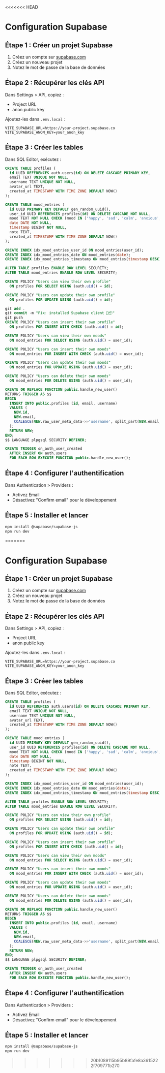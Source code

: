<<<<<<< HEAD
# Configuration Supabase

## Étape 1 : Créer un projet Supabase

1. Créez un compte sur [supabase.com](https://supabase.com)
2. Créez un nouveau projet
3. Notez le mot de passe de la base de données

## Étape 2 : Récupérer les clés API

Dans Settings > API, copiez :
- Project URL
- anon public key

Ajoutez-les dans `.env.local` :

```env
VITE_SUPABASE_URL=https://your-project.supabase.co
VITE_SUPABASE_ANON_KEY=your_anon_key
```

## Étape 3 : Créer les tables

Dans SQL Editor, exécutez :

```sql
CREATE TABLE profiles (
  id UUID REFERENCES auth.users(id) ON DELETE CASCADE PRIMARY KEY,
  email TEXT UNIQUE NOT NULL,
  username TEXT UNIQUE NOT NULL,
  avatar_url TEXT,
  created_at TIMESTAMP WITH TIME ZONE DEFAULT NOW()
);

CREATE TABLE mood_entries (
  id UUID PRIMARY KEY DEFAULT gen_random_uuid(),
  user_id UUID REFERENCES profiles(id) ON DELETE CASCADE NOT NULL,
  mood TEXT NOT NULL CHECK (mood IN ('happy', 'sad', 'calm', 'anxious', 'excited', 'tired')),
  date DATE NOT NULL,
  timestamp BIGINT NOT NULL,
  note TEXT,
  created_at TIMESTAMP WITH TIME ZONE DEFAULT NOW()
);

CREATE INDEX idx_mood_entries_user_id ON mood_entries(user_id);
CREATE INDEX idx_mood_entries_date ON mood_entries(date);
CREATE INDEX idx_mood_entries_timestamp ON mood_entries(timestamp DESC);

ALTER TABLE profiles ENABLE ROW LEVEL SECURITY;
ALTER TABLE mood_entries ENABLE ROW LEVEL SECURITY;

CREATE POLICY "Users can view their own profile"
  ON profiles FOR SELECT USING (auth.uid() = id);

CREATE POLICY "Users can update their own profile"
  ON profiles FOR UPDATE USING (auth.uid() = id);

git add .
git commit -m "Fix: installed Supabase client 🐰📦"
git push
CREATE POLICY "Users can insert their own profile"
  ON profiles FOR INSERT WITH CHECK (auth.uid() = id);

CREATE POLICY "Users can view their own moods"
  ON mood_entries FOR SELECT USING (auth.uid() = user_id);

CREATE POLICY "Users can insert their own moods"
  ON mood_entries FOR INSERT WITH CHECK (auth.uid() = user_id);

CREATE POLICY "Users can update their own moods"
  ON mood_entries FOR UPDATE USING (auth.uid() = user_id);

CREATE POLICY "Users can delete their own moods"
  ON mood_entries FOR DELETE USING (auth.uid() = user_id);

CREATE OR REPLACE FUNCTION public.handle_new_user()
RETURNS TRIGGER AS $$
BEGIN
  INSERT INTO public.profiles (id, email, username)
  VALUES (
    NEW.id,
    NEW.email,
    COALESCE(NEW.raw_user_meta_data->>'username', split_part(NEW.email, '@', 1))
  );
  RETURN NEW;
END;
$$ LANGUAGE plpgsql SECURITY DEFINER;

CREATE TRIGGER on_auth_user_created
  AFTER INSERT ON auth.users
  FOR EACH ROW EXECUTE FUNCTION public.handle_new_user();
```

## Étape 4 : Configurer l'authentification

Dans Authentication > Providers :
- Activez Email
- Désactivez "Confirm email" pour le développement

## Étape 5 : Installer et lancer

```bash
npm install @supabase/supabase-js
npm run dev
```
=======
# Configuration Supabase

## Étape 1 : Créer un projet Supabase

1. Créez un compte sur [supabase.com](https://supabase.com)
2. Créez un nouveau projet
3. Notez le mot de passe de la base de données

## Étape 2 : Récupérer les clés API

Dans Settings > API, copiez :
- Project URL
- anon public key

Ajoutez-les dans `.env.local` :

```env
VITE_SUPABASE_URL=https://your-project.supabase.co
VITE_SUPABASE_ANON_KEY=your_anon_key
```

## Étape 3 : Créer les tables

Dans SQL Editor, exécutez :

```sql
CREATE TABLE profiles (
  id UUID REFERENCES auth.users(id) ON DELETE CASCADE PRIMARY KEY,
  email TEXT UNIQUE NOT NULL,
  username TEXT UNIQUE NOT NULL,
  avatar_url TEXT,
  created_at TIMESTAMP WITH TIME ZONE DEFAULT NOW()
);

CREATE TABLE mood_entries (
  id UUID PRIMARY KEY DEFAULT gen_random_uuid(),
  user_id UUID REFERENCES profiles(id) ON DELETE CASCADE NOT NULL,
  mood TEXT NOT NULL CHECK (mood IN ('happy', 'sad', 'calm', 'anxious', 'excited', 'tired')),
  date DATE NOT NULL,
  timestamp BIGINT NOT NULL,
  note TEXT,
  created_at TIMESTAMP WITH TIME ZONE DEFAULT NOW()
);

CREATE INDEX idx_mood_entries_user_id ON mood_entries(user_id);
CREATE INDEX idx_mood_entries_date ON mood_entries(date);
CREATE INDEX idx_mood_entries_timestamp ON mood_entries(timestamp DESC);

ALTER TABLE profiles ENABLE ROW LEVEL SECURITY;
ALTER TABLE mood_entries ENABLE ROW LEVEL SECURITY;

CREATE POLICY "Users can view their own profile"
  ON profiles FOR SELECT USING (auth.uid() = id);

CREATE POLICY "Users can update their own profile"
  ON profiles FOR UPDATE USING (auth.uid() = id);

CREATE POLICY "Users can insert their own profile"
  ON profiles FOR INSERT WITH CHECK (auth.uid() = id);

CREATE POLICY "Users can view their own moods"
  ON mood_entries FOR SELECT USING (auth.uid() = user_id);

CREATE POLICY "Users can insert their own moods"
  ON mood_entries FOR INSERT WITH CHECK (auth.uid() = user_id);

CREATE POLICY "Users can update their own moods"
  ON mood_entries FOR UPDATE USING (auth.uid() = user_id);

CREATE POLICY "Users can delete their own moods"
  ON mood_entries FOR DELETE USING (auth.uid() = user_id);

CREATE OR REPLACE FUNCTION public.handle_new_user()
RETURNS TRIGGER AS $$
BEGIN
  INSERT INTO public.profiles (id, email, username)
  VALUES (
    NEW.id,
    NEW.email,
    COALESCE(NEW.raw_user_meta_data->>'username', split_part(NEW.email, '@', 1))
  );
  RETURN NEW;
END;
$$ LANGUAGE plpgsql SECURITY DEFINER;

CREATE TRIGGER on_auth_user_created
  AFTER INSERT ON auth.users
  FOR EACH ROW EXECUTE FUNCTION public.handle_new_user();
```

## Étape 4 : Configurer l'authentification

Dans Authentication > Providers :
- Activez Email
- Désactivez "Confirm email" pour le développement

## Étape 5 : Installer et lancer

```bash
npm install @supabase/supabase-js
npm run dev
```
>>>>>>> 20b1089115b95b89fafe8a3615222f709771b270
